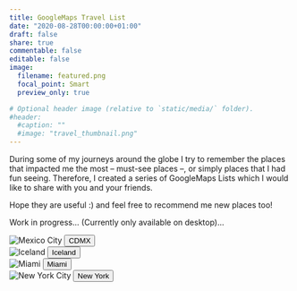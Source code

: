 ```yaml
---
title: GoogleMaps Travel List
date: "2020-08-28T00:00:00+01:00"
draft: false
share: true
commentable: false
editable: false
image:
  filename: featured.png
  focal_point: Smart
  preview_only: true

# Optional header image (relative to `static/media/` folder).
#header:
  #caption: ""
  #image: "travel_thumbnail.png"
---
```


During some of my journeys around the globe I try to remember the places that impacted me the most – must-see places –, or simply places that I had fun seeing. Therefore, I created a series of GoogleMaps Lists which I would like to share with you and your friends.

Hope they are useful :) and feel free to recommend me new places too!

Work in progress... (Currently only available on desktop)...

<!-- STYLESHEET CSS -->

<style>
  div {
    box-sizing: border-box !important;
  }

  .travel_row_img_grid_grid {
    display: -ms-flexbox;
    display: flex;
    -ms-flex-wrap: wrap;
    flex-wrap: wrap;
    padding: 0 4px;
  }

  .travel_column_img_grid_grid {
    -ms-flex: 25%;
    flex: 25%;
    max-width: 25%;
    padding: 0 4px;
  }

  .travel_column_img_grid_grid img {
    margin-top: 5px;
    vertical-align: middle;
    width: 100%;
  }

  @media screen and (max-width: 800px) {
    .travel_column_img_grid_grid {
      -ms-flex: 50%;
      flex: 50%;
      max-width: 50%;
    }
  }

  @media screen and (max-width: 600px) {
    .travel_column_img_grid_grid {
      -ms-flex: 100%;
      flex: 100%;
      max-width: 100%;
    }
  }

  .travel_container_img_grid_grid {
    position: relative;
    width: 100%;
    max-width: 400px;
  }

  .travel_container_img_grid_grid img {
    width: 100%;
    height: auto;
  }

  .travel_container_img_grid_grid .btn {
    position: absolute;
    top: 80%;
    left: 20%;
    transform: translate(-50%, -50%);
    -ms-transform: translate(-50%, -50%);
    background-color: rgb(40, 42, 54, 0.8);
    color: white;
    font-size: 16px;
    padding: 12px 24px;
    border: none;
    cursor: pointer;
    border-radius: 10px;
    text-align: center;
    clip-path: polygon(0% 0%, 85% 0%, 100% 50%, 85% 100%, 0% 100%);
  }

  .travel_container_img_grid_grid .btn:hover {
    background-color: rgb(41, 98, 255, 0.9);
  }
</style>

<div class="travel_row_img_grid">
  <div class="travel_column_img_grid">
    <div class="travel_container_img_grid">
      <img src="/gmaps-images/CDMX-piramides.jpeg" alt="Mexico City">
      <a href="https://goo.gl/maps/xweG7kQr8jq8omd36" target="_blank">
        <button class="btn">CDMX</button>
      </a>
    </div>
    <div class="travel_container_img_grid">
      <img src="/gmaps-images/Iceland-background.jpg" alt="Iceland">
      <a href="https://goo.gl/maps/Rmu2vJUvN9Y8a6bV9" target="_blank">
        <button class="btn">Iceland</button>
      </a>
    </div>
  </div>
  <div class="travel_column_img_grid">
    <div class="travel_container_img_grid">
      <img src="/gmaps-images/miami-beach-sun.jpg" alt="Miami">
      <a href="https://goo.gl/maps/1JEc36CbsZi9HZw27" target="_blank">
        <button class="btn">Miami</button>
      </a>
    </div>
    <div class="travel_container_img_grid">
      <img src="/gmaps-images/New-York-background.jpg" alt="New York City">
      <a href="https://goo.gl/maps/qvcjPQ7uvk4XVBKm7" target="_blank">
        <button class="btn">New York</button>
      </a>
    </div>
  </div>
</div>
